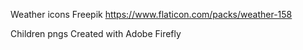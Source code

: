 Weather icons Freepik
https://www.flaticon.com/packs/weather-158

Children pngs
Created with Adobe Firefly
